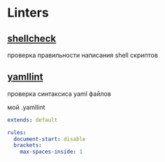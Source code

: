# Linters

## [shellcheck](https://github.com/koalaman/shellcheck)

проверка правильности написания shell скриптов

## [yamllint](https://github.com/adrienverge/yamllint)

проверка синтаксиса yaml файлов

мой .yamllint

```yaml
extends: default

rules:
  document-start: disable
  brackets:
    max-spaces-inside: 1
```
